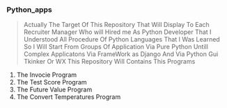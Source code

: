 ###  Python_apps
> Actually The Target Of This Repository That Will Display To Each Recruiter Manager Who will Hired me As Python Developer That I Understood All Procedure Of Python Languages That I Was Learned So I Will Start From Groups Of Application Via Pure Python Untill Complex Applicatons Via FrameWork as Django And Via Python Gui Tkinker Or WX This Repository Will Contains This Programs

1. The Invocie Program 
2. The Test Score Program
3. The Future Value Program
4. The Convert Temperatures Program


